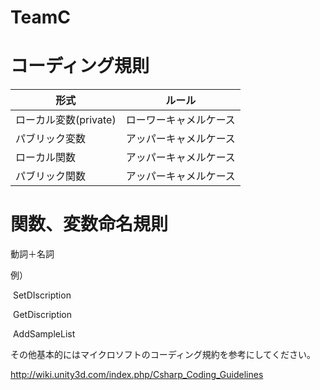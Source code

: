 # TeamC

# コーディング規則
| 形式 | ルール |
| ------------- | ------------- |
| ローカル変数(private)  | ローワーキャメルケース  |
| パブリック変数  | アッパーキャメルケース  |
| ローカル関数  | アッパーキャメルケース  |
| パブリック関数  | アッパーキャメルケース  |

# 関数、変数命名規則

動詞＋名詞

例）

​ SetDIscription

​ GetDiscription

​ AddSampleList

その他基本的にはマイクロソフトのコーディング規約を参考にしてください。

http://wiki.unity3d.com/index.php/Csharp_Coding_Guidelines
